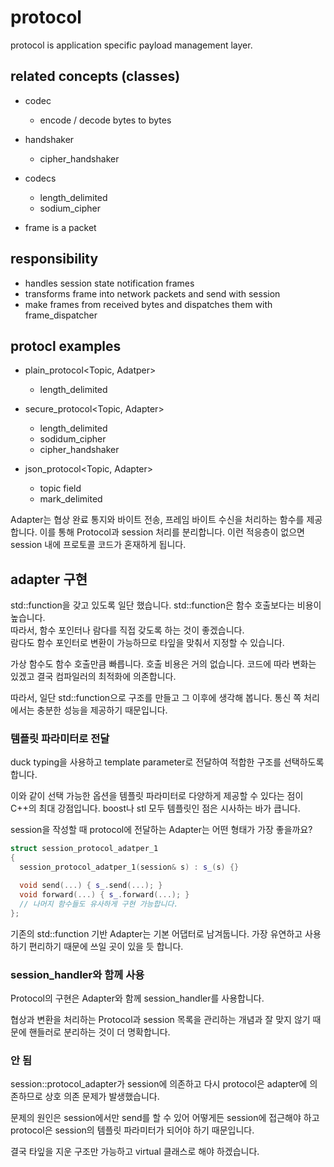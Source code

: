 # protocol 

protocol is application specific payload management layer. 

## related concepts (classes)

- codec 
    - encode / decode bytes to bytes    

- handshaker 
    - cipher_handshaker

- codecs
  - length_delimited
  - sodium_cipher  

- frame is a packet


## responsibility 

- handles session state notification frames 
- transforms frame into network packets and send with session 
- make frames from received bytes and dispatches them with frame_dispatcher 

## protocl examples 

- plain_protocol<Topic, Adatper> 
    - length_delimited 

- secure_protocol<Topic, Adapter>
    - length_delimited 
    - sodidum_cipher 
    - cipher_handshaker

- json_protocol<Topic, Adapter>
    - topic field
    - mark_delimited


Adapter는 협상 완료 통지와 바이트 전송, 프레임 바이트 수신을 처리하는 함수를 제공합니다. 
이를 통해 Protocol과 session 처리를 분리합니다. 이런 적응층이 없으면 session 내에 프로토콜 
코드가 혼재하게 됩니다. 

## adapter 구현 

std::function을 갖고 있도록 일단 했습니다. std::function은 함수 호출보다는 비용이 높습니다.  
따라서, 함수 포인터나 람다를 직접 갖도록 하는 것이 좋겠습니다.  
람다도 함수 포인터로 변환이 가능하므로 타잎을 맞춰서 지정할 수 있습니다. 

가상 함수도 함수 호출만큼 빠릅니다. 호출 비용은 거의 없습니다. 코드에 따라 변화는 있겠고 
결국 컴파일러의 최적화에 의존합니다. 

따라서, 일단 std::function으로 구조를 만들고 그 이후에 생각해 봅니다. 통신 쪽 처리에서는 
충분한 성능을 제공하기 때문입니다. 

### 템플릿 파라미터로 전달 

duck typing을 사용하고 template parameter로 전달하여 적합한 구조를 선택하도록 합니다. 

이와 같이 선택 가능한 옵션을 템플릿 파라미터로 다양하게 제공할 수 있다는 점이 C++의 
최대 강점입니다. boost나 stl 모두 템플릿인 점은 시사하는 바가 큽니다. 

session을 작성할 때 protocol에 전달하는 Adapter는 어떤 형태가 가장 좋을까요? 

```c++
struct session_protocol_adatper_1
{
  session_protocol_adatper_1(session& s) : s_(s) {}

  void send(...) { s_.send(...); }
  void forward(...) { s_.forward(...); }
  // 나머지 함수들도 유사하게 구현 가능합니다. 
};
```

기존의 std::function 기반 Adapter는 기본 어댑터로 남겨둡니다. 가장 유연하고 사용하기 편리하기 
때문에 쓰일 곳이 있을 듯 합니다. 

### session_handler와 함께 사용 

Protocol의 구현은 Adapter와 함께 session_handler를 사용합니다. 

협상과 변환을 처리하는 Protocol과 session 목록을 관리하는 개념과 잘 맞지 않기 때문에 
핸들러로 분리하는 것이 더 명확합니다. 

### 안 됨 

session::protocol_adapter가 session에 의존하고 다시 protocol은 adapter에 의존하므로 
상호 의존 문제가 발생했습니다. 

문제의 원인은 session에서만 send를 할 수 있어 어떻게든 session에 접근해야 하고 
protocol은 session의 템플릿 파라미터가 되어야 하기 때문입니다. 

결국 타잎을 지운 구조만 가능하고 virtual 클래스로 해야 하겠습니다. 



